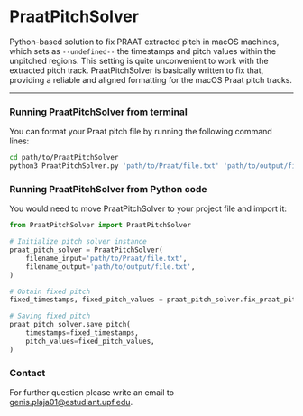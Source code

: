 # PraatPitchSolver

Python-based solution to fix PRAAT extracted pitch in macOS machines,
which sets as ```--undefined--``` the timestamps and pitch values within
the unpitched regions. This setting is quite unconvenient to work with
the extracted pitch track. PraatPitchSolver is basically written to fix that,
providing a reliable and aligned formatting for the macOS Praat pitch tracks.

---

### Running PraatPitchSolver from terminal
You can format your Praat pitch file by running the following command lines:

```bash
cd path/to/PraatPitchSolver
python3 PraatPitchSolver.py 'path/to/Praat/file.txt' 'path/to/output/file.txt'
```

### Running PraatPitchSolver from Python code
You would need to move PraatPitchSolver to your project file and import it:

```python
from PraatPitchSolver import PraatPitchSolver

# Initialize pitch solver instance
praat_pitch_solver = PraatPitchSolver(
    filename_input='path/to/Praat/file.txt',
    filename_output='path/to/output/file.txt',
)

# Obtain fixed pitch
fixed_timestamps, fixed_pitch_values = praat_pitch_solver.fix_praat_pitch()

# Saving fixed pitch
praat_pitch_solver.save_pitch(
    timestamps=fixed_timestamps,
    pitch_values=fixed_pitch_values,
)
```

### Contact
For further question please write an email to genis.plaja01@estudiant.upf.edu.